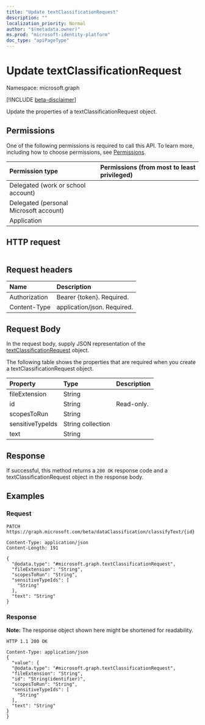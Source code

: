 ```yaml
---
title: "Update textClassificationRequest"
description: ""
localization_priority: Normal
author: "$(metadata.owner)"
ms.prod: "microsoft-identity-platform"
doc_type: "apiPageType"
---
```


# Update textClassificationRequest

Namespace: microsoft.graph

[!INCLUDE [beta-disclaimer](../../includes/beta-disclaimer.md)]

Update the properties of a textClassificationRequest object.

## Permissions

One of the following permissions is required to call this API. To learn more, including how to choose permissions, see [Permissions](/graph/permissions-reference).

| Permission type                        | Permissions (from most to least privileged) |
| :------------------------------------- | :------------------------------------------ |
| Delegated (work or school account)     |                                             |
| Delegated (personal Microsoft account) |                                             |
| Application                            |                                             |

## HTTP request

<!-- {
  "blockType": "ignored"
}
-->

```http

```

## Request headers

| Name          | Description                 |
| :------------ | :-------------------------- |
| Authorization | Bearer {token}. Required.   |
| Content-Type  | application/json. Required. |

## Request Body

In the request body, supply JSON representation of the [textClassificationRequest](../resources/-textclassificationrequest.md) object.

<!-- Actions and Functions -->

<!-- CRUD Methods -->

The following table shows the properties that are required when you create a textClassificationRequest object.

| Property         | Type              | Description |
| :--------------- | :---------------- | :---------- |
| fileExtension    | String            |             |
| id               | String            | Read-only.  |
| scopesToRun      | String            |             |
| sensitiveTypeIds | String collection |             |
| text             | String            |             |

## Response

If successful, this method returns a `200 OK` response code and a textClassificationRequest object in the response body.

## Examples

### Request

<!-- {
  "blockType": "request",
  "name": "update_textclassificationrequest"
}
-->

```http
PATCH https://graph.microsoft.com/beta/dataClassification/classifyText/{id}

Content-Type: application/json
Content-Length: 191

{
  "@odata.type": "#microsoft.graph.textClassificationRequest",
  "fileExtension": "String",
  "scopesToRun": "String",
  "sensitiveTypeIds": [
    "String"
  ],
  "text": "String"
}

```

### Response

**Note:** The response object shown here might be shortened for readability.

<!-- {
  "blockType": "response",
  "truncated": true,
  "@odata.type": "microsoft.dataClassificationService.contract.textClassificationRequest"
}
-->

```http
HTTP 1.1 200 OK

Content-Type: application/json
{
  "value": {
  "@odata.type": "#microsoft.graph.textClassificationRequest",
  "fileExtension": "String",
  "id": "String(identifier)",
  "scopesToRun": "String",
  "sensitiveTypeIds": [
    "String"
  ],
  "text": "String"
}
}

```
